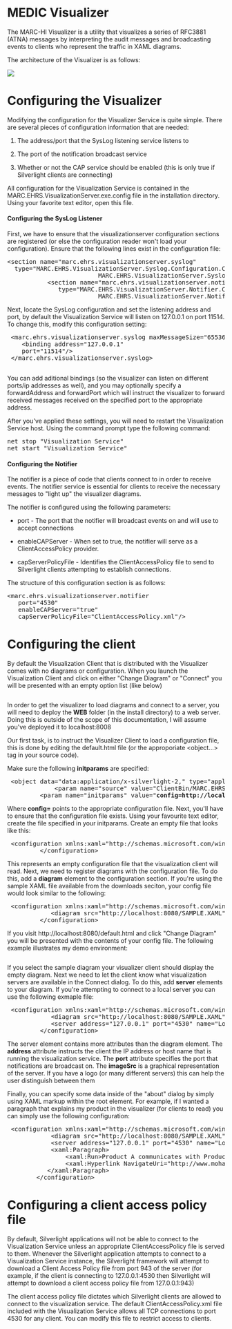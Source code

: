 # MEDIC Visualizer

<div class="wikidoc">
<p>The MARC-HI Visualizer is a utility that visualizes a series of RFC3881 (ATNA) messages by interpreting the audit messages and broadcasting events to clients who represent the traffic in XAML diagrams.
</p>
<p>The architecture of the Visualizer is as follows: </p>
<p><img src="http://te.marc-hi.ca/projects/VIS/architecture.png"></p>
</div><div class="ClearBoth"></div>

# Configuring the Visualizer

<div class="wikidoc">
<p>Modifying the configuration for the Visualizer Service is quite simple. There are several pieces of configuration information that are needed:</p>
<ol>
<li>
<p>The address/port that the SysLog listening service listens to</p>
</li><li>
<p>The port of the notification broadcast service</p>
</li><li>
<p>Whether or not the CAP service should be enabled (this is only true if Silverlight clients are connecting)</p>
</li></ol>
<p>All configuration for the Visualization Service is contained in the MARC.EHRS.VisualizationServer.exe.config file in the installation directory. Using your favorite text editor, open this file.</p>
<h4>Configuring the SysLog Listener</h4>
<p>First, we have to ensure that the visualizationserver configuration sections are registered (or else the configuration reader won't load your configuration). Ensure that the following lines exist in the configuration file:</p>
<pre>&lt;section name=&quot;marc.ehrs.visualizationserver.syslog&quot; <br>  type=&quot;MARC.EHRS.VisualizationServer.Syslog.Configuration.ConfigurationHandler,<br>                         MARC.EHRS.VisualizationServer.Syslog, Version=1.0.0.0&quot;/&gt;<br>           &lt;section name=&quot;marc.ehrs.visualizationserver.notifier&quot;<br>              type=&quot;MARC.EHRS.VisualizationServer.Notifier.Configuration.ConfigurationHandler,<br>                         MARC.EHRS.VisualizationServer.Notifier, Version=1.0.0.0&quot;/&gt;</pre>
<p>Next, locate the SysLog configuration and set the listening address and port, by default the Visualization Service will listen on 127.0.0.1 on port 11514. To change this, modify this configuration setting:</p>
<pre> &lt;marc.ehrs.visualizationserver.syslog maxMessageSize=&quot;65536&quot;&gt; <br>&nbsp;&nbsp;&nbsp; &lt;binding address=&quot;127.0.0.1&quot;<br>&nbsp;&nbsp;&nbsp; port=&quot;11514&quot;/&gt;<br> &lt;/marc.ehrs.visualizationserver.syslog&gt;<br>
</pre>
<p>You can add aditional bindings (so the visualizer can listen on different ports/ip addresses as well), and you may optionally specify a forwardAddress and forwardPort which will instruct the visualizer to forward received messages received on the specified
 port to the appropriate address.</p>
<p>After you've applied these settings, you will need to restart the Visualization Service host. Using the command prompt type the following command:</p>
<pre>net stop &quot;Visualization Service&quot;<br>net start &quot;Visualization Service&quot;</pre>
<h4>Configuring the Notifier</h4>
<p>The notifier is a piece of code that clients connect to in order to receive events. The notifier service is essential for clients to receive the necessary messages to &quot;light up&quot; the visualizer diagrams.</p>
<p>The notifier is configured using the following parameters:</p>
<ul>
<li>
<p>port - The port that the notifier will broadcast events on and will use to accept connections</p>
</li><li>
<p>enableCAPServer - When set to true, the notifier will serve as a ClientAccessPolicy provider.</p>
</li><li>
<p>capServerPolicyFile - Identifies the ClientAccessPolicy file to send to Silverlight clients attempting to establish connections.</p>
</li></ul>
<p>The structure of this configuration section is as follows:</p>
<pre>&lt;marc.ehrs.visualizationserver.notifier<br>   port=&quot;4530&quot;<br>   enableCAPServer=&quot;true&quot;<br>   capServerPolicyFile=&quot;ClientAccessPolicy.xml&quot;/&gt;</pre>
</div><div class="ClearBoth"></div>

# Configuring the client

<div class="wikidoc">
<p>By default the Visualization Client that is distributed with the Visualizer comes with no diagrams or configuration. When you launch the Visualization Client and click on either &quot;Change Diagram&quot; or &quot;Connect&quot; you will be presented with an empty option list
 (like below)</p>
<p><img src="http://te.marc-hi.ca/projects/VIS/ChangeDiagram.png" alt=""></p>
<p>In order to get the visualizer to load diagrams and connect to a server, you will need to deploy the
<strong>WEB</strong> folder (in the install directory) to a web server. Doing this is outside of the scope of this documentation, I will assume you've deployed it to localhost:8008</p>
<p>Our first task, is to instruct the Visualizer Client to load a configuration file, this is done by editing the default.html file (or the approporiate &lt;object...&gt; tag in your source code).</p>
<p>Make sure the following <strong>initparams</strong> are specified:</p>
<pre> &lt;object data=&quot;data:application/x-silverlight-2,&quot; type=&quot;application/x-silverlight-2&quot; width=&quot;100%&quot; height=&quot;100%&quot;&gt;
             &lt;param name=&quot;source&quot; value=&quot;ClientBin/MARC.EHRS.VisualizationClient.Silverlight.xap&quot;/&gt;
         &lt;param name=&quot;initparams&quot; value=&quot;<strong>config=http://localhost:8080/visualizer.xml</strong>&quot; /&gt; ...</pre>
<p>Where <strong>config=</strong> points to the appropriate configuration file. Next, you'll have to ensure that the configuration file exists. Using your favourite text editor, create the file specified in your initparams. Create an empty file that looks like
 this:</p>
<pre> &lt;configuration xmlns:xaml=&quot;http://schemas.microsoft.com/winfx/2006/xaml/presentation&quot;&gt;
         &lt;/configuration&gt;</pre>
<p>This represents an empty configuration file that the visualization client will read. Next, we need to register diagrams with the configuration file. To do this, add a
<strong>diagram</strong> element to the configuration section. If you're using the sample XAML file available from the downloads seciton, your config file would look similar to the following:</p>
<pre> &lt;configuration xmlns:xaml=&quot;http://schemas.microsoft.com/winfx/2006/xaml/presentation&quot;&gt;
            &lt;diagram src=&quot;http://localhost:8080/SAMPLE.XAML&quot; name=&quot;A Sample Diagram&quot;/&gt;
         &lt;/configuration&gt;</pre>
<p>If you visit http://localhost:8080/default.html and click &quot;Change Diagram&quot; you will be presented with the contents of your config file. The following example illustrates my demo environment:</p>
<p><img src="http://te.marc-hi.ca/projects/VIS/ChangeDiagram2.png" alt=""></p>
<p>If you select the sample diagram your visualizer client should display the empty diagram. Next we need to let the client know what visualization servers are available in the Connect dialog. To do this, add
<strong>server</strong> elements to your diagram. If you're attempting to connect to a local server you can use the following exmaple file:</p>
<pre> &lt;configuration xmlns:xaml=&quot;http://schemas.microsoft.com/winfx/2006/xaml/presentation&quot;&gt;
            &lt;diagram src=&quot;http://localhost:8080/SAMPLE.XAML&quot; name=&quot;A Sample Diagram&quot;/&gt;
            &lt;server address=&quot;127.0.0.1&quot; port=&quot;4530&quot; name=&quot;Local Server&quot; imageSrc=&quot;http://localhost:8080/sampleServer.png&quot;/&gt;
         &lt;/configuration&gt;</pre>
<p>The server element contains more attributes than the diagram element. The <strong>
address</strong> attribute instructs the client the IP address or host name that is running the visualization service. The
<strong>port</strong> attribute specifies the port that notifications are broadcast on. The
<strong>imageSrc</strong> is a graphical representation of the server. If you have a logo (or many different servers) this can help the user distinguish between them</p>
<p>Finally, you can specify some data inside of the &quot;about&quot; dialog by simply using XAML markup within the root element. For example, if I wanted a paragraph that explains my product in the visualizer (for clients to read) you can simply use the following configuration:</p>
<pre> &lt;configuration xmlns:xaml=&quot;http://schemas.microsoft.com/winfx/2006/xaml/presentation&quot;&gt;
            &lt;diagram src=&quot;http://localhost:8080/SAMPLE.XAML&quot; name=&quot;A Sample Diagram&quot;/&gt;
            &lt;server address=&quot;127.0.0.1&quot; port=&quot;4530&quot; name=&quot;Local Server&quot; imageSrc=&quot;http://localhost:8080/sampleServer.png&quot;/&gt;
            &lt;xaml:Paragraph&gt;
                &lt;xaml:Run&gt;Product A communicates with Product B using IHE PIX/PDQv3, Product A is distributed by&lt;/xaml:Run&gt;
                &lt;xaml:Hyperlink NavigateUri=&quot;http://www.mohawkcollege.ca&quot;&gt;Mohawk College&lt;/xaml:Hyperlink&gt;
           &lt;/xaml:Paragraph&gt;
        &lt;/configuration&gt;</pre>
</div><div class="ClearBoth"></div>

# Configuring a client access policy file

<div class="wikidoc">
<p>By default, Silverlight applications will not be able to connect to the Visualization Service unless an appropriate ClientAccessPolicy file is served to them. Whenever the Silverlight application attempts to connect to a Visualization Service instance, the
 Silverlight framework will attempt to download a Client Access Policy file from port 943 of the server (for example, if the client is connecting to 127.0.0.1:4530 then Silverlight will attempt to download a client access policy file from 127.0.0.1:943)</p>
<p>The client access policy file dictates which Silverlight clients are allowed to connect to the visualization service. The default ClientAccessPolicy.xml file included with the Visualization Service allows all TCP connections to port 4530 for any client.
 You can modify this file to restrict access to clients.</p>
</div><div class="ClearBoth"></div>
